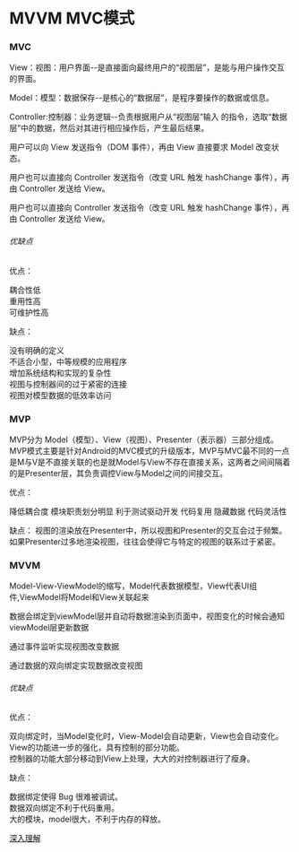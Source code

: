 # MVVM MVC模式

### MVC

View：视图：用户界面--是直接面向最终用户的“视图层”，是能与用户操作交互的界面。

Model：模型：数据保存--是核心的“数据层”，是程序要操作的数据或信息。

Controller:控制器：业务逻辑--负责根据用户从“视图层”输入 的指令，选取“数据层”中的数据，然后对其进行相应操作后，产生最后结果。

用户可以向 View 发送指令（DOM 事件），再由 View 直接要求 Model 改变状态。

用户也可以直接向 Controller 发送指令（改变 URL 触发 hashChange 事件），再由 Controller 发送给 View。

用户也可以直接向 Controller 发送指令（改变 URL 触发 hashChange 事件），再由 Controller 发送给 View。

###### 优缺点

优点：

耦合性低<br>
重用性高<br>
可维护性高<br>

缺点：

没有明确的定义<br>
不适合小型，中等规模的应用程序<br>
增加系统结构和实现的复杂性<br>
视图与控制器间的过于紧密的连接<br>
视图对模型数据的低效率访问<br>


### MVP


MVP分为 Model（模型）、View（视图）、Presenter（表示器）三部分组成。
MVP模式主要是针对Android的MVC模式的升级版本，MVP与MVC最不同的一点是M与V是不直接关联的也是就Model与View不存在直接关系，这两者之间间隔着的是Presenter层，其负责调控View与Model之间的间接交互。


优点：

降低耦合度
模块职责划分明显
利于测试驱动开发
代码复用
隐藏数据
代码灵活性

缺点：
视图的渲染放在Presenter中，所以视图和Presenter的交互会过于频繁。如果Presenter过多地渲染视图，往往会使得它与特定的视图的联系过于紧密。




### MVVM

Model-View-ViewModel的缩写，Model代表数据模型，View代表UI组件,ViewModel将Model和View关联起来

数据会绑定到viewModel层并自动将数据渲染到页面中，视图变化的时候会通知viewModel层更新数据

通过事件监听实现视图改变数据

通过数据的双向绑定实现数据改变视图

###### 优缺点

优点：

双向绑定时，当Model变化时，View-Model会自动更新，View也会自动变化。<br>
View的功能进一步的强化，具有控制的部分功能。<br>
控制器的功能大部分移动到View上处理，大大的对控制器进行了瘦身。<br>

缺点：

数据绑定使得 Bug 很难被调试。<br>
数据双向绑定不利于代码重用。<br>
大的模块，model很大，不利于内存的释放。<br>





[深入理解](https://blog.csdn.net/xx326664162/article/details/50478335)